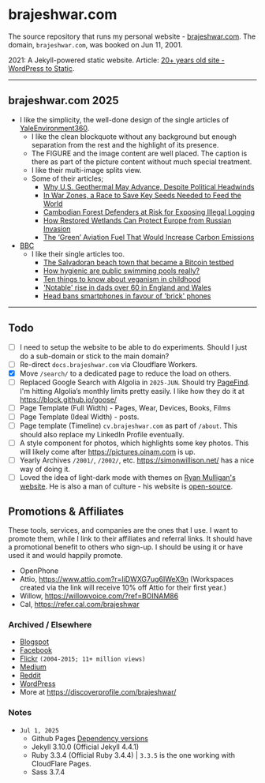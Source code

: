 # brajeshwar.com

The source repository that runs my personal website - [brajeshwar.com](https://brajeshwar.com). The domain, `brajeshwar.com`, was booked on Jun 11, 2001.

2021: A Jekyll-powered static website. Article: [20+ years old site - WordPress to Static](https://brajeshwar.com/2021/brajeshwar.com-2021/).

---
## brajeshwar.com 2025

- I like the simplicity, the well-done design of the single articles of [YaleEnvironment360](https://e360.yale.edu).
	- I like the clean blockquote without any background but enough separation from the rest and the highlight of its presence.
	- The FIGURE and the image content are well placed. The caption is there as part of the picture content without much special treatment.
	- I like their multi-image splits view.
	- Some of their articles;
		- [Why U.S. Geothermal May Advance, Despite Political Headwinds](https://e360.yale.edu/features/united-states-geothermal-republican-spending-bill)
		- [In War Zones, a Race to Save Key Seeds Needed to Feed the World](https://e360.yale.edu/features/seed-banks-war-palestine-ukraine-sudan-syria)
		- [Cambodian Forest Defenders at Risk for Exposing Illegal Logging](https://e360.yale.edu/features/preah-roka-prey-lang-logging)
		- [How Restored Wetlands Can Protect Europe from Russian Invasion](https://e360.yale.edu/features/europe-wetland-defense)
		- [The ‘Green’ Aviation Fuel That Would Increase Carbon Emissions](https://e360.yale.edu/features/corn-soy-biofuel-aviation-congress)
- [BBC](https://www.bbc.com)
	- I like their single articles too.
		- [The Salvadoran beach town that became a Bitcoin testbed](https://www.bbc.com/travel/article/20250625-the-beach-town-that-became-a-bitcoin-testbed)
		- [How hygienic are public swimming pools really?](https://www.bbc.com/future/article/20250630-how-hygienic-are-public-swimming-pools-really)
		- [Ten things to know about veganism in childhood](https://www.bbc.com/future/article/20250627-10-things-to-know-about-veganism-in-childhood)
		- ['Notable' rise in dads over 60 in England and Wales](https://www.bbc.com/news/articles/cd0vvr9j1dxo)
		- [Head bans smartphones in favour of 'brick' phones](https://www.bbc.com/news/articles/cn7ddy8mpl1o)

---

## Todo

- [ ] I need to setup the website to be able to do experiments. Should I just do a sub-domain or stick to the main domain?
- [ ] Re-direct `docs.brajeshwar.com` via Cloudflare Workers.
- [x] Move `/search/` to a dedicated page to reduce the load on others.
- [ ] Replaced Google Search with Algolia in `2025-JUN`. Should try [PageFind](https://pagefind.app). I'm hitting Algolia’s monthly limits pretty easily. I like how they do it at https://block.github.io/goose/
- [ ] Page Template (Full Width) - Pages, Wear, Devices, Books, Films
- [ ] Page Template (Ideal Width) - posts.
- [ ] Page template (Timeline) `cv.brajeshwar.com` as part of `/about`. This should also replace my LinkedIn Profile eventually.
- [ ] A style component for photos, which highlights some key photos. This will likely come after https://pictures.oinam.com is up.
- [ ] Yearly Archives `/2001/`, `/2002/`, etc. https://simonwillison.net/ has a nice way of doing it.
- [ ] Loved the idea of light-dark mode with themes on [Ryan Mulligan's website](https://ryanmulligan.dev). He is also a man of culture - his website is [open-source](https://github.com/hexagoncircle/ryan-mulligan-dev).

## Promotions & Affiliates

These tools, services, and companies are the ones that I use. I want to promote them, while I link to their affiliates and referral links. It should have a promotional benefit to others who sign-up. I should be using it or have used it and would happily promote.

- OpenPhone
- Attio, https://www.attio.com?r=IiDWXG7ug6IWeX9n (Workspaces created via the link will receive 10% off Attio for their first year.)
- Willow, https://willowvoice.com/?ref=BOINAM86
- Cal, https://refer.cal.com/brajeshwar

### Archived / Elsewhere

- [Blogspot](http://brajeshwar.blogspot.com)
- [Facebook](https://www.facebook.com/brajeshwar/)
- [Flickr](https://www.flickr.com/photos/brajeshwar/) `(2004-2015; 11+ million views)`
- [Medium](https://medium.com/@brajeshwar)
- [Reddit](https://www.reddit.com/user/Brajeshwar/)
- [WordPress](https://profiles.wordpress.org/brajeshwar/)
- More at https://discoverprofile.com/brajeshwar/

### Notes

- `Jul 1, 2025`
	- Github Pages [Dependency versions](https://pages.github.com/versions/)
	- Jekyll 3.10.0 (Official Jekyll 4.4.1)
	- Ruby 3.3.4 (Official Ruby 3.4.4) | `3.3.5` is the one working with CloudFlare Pages.
	- Sass 3.7.4